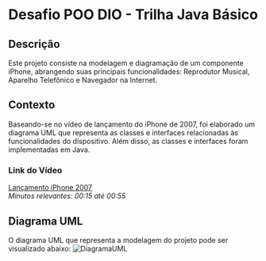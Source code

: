 # Desafio POO DIO - Trilha Java Básico

## Descrição
Este projeto consiste na modelagem e diagramação de um componente iPhone, abrangendo suas principais funcionalidades: Reprodutor Musical, Aparelho Telefônico e Navegador na Internet.

## Contexto
Baseando-se no vídeo de lançamento do iPhone de 2007, foi elaborado um diagrama UML que representa as classes e interfaces relacionadas às funcionalidades do dispositivo. Além disso, as classes e interfaces foram implementadas em Java.

### Link do Vídeo
[Lançamento iPhone 2007](#)  
*Minutos relevantes: 00:15 até 00:55*

## Diagrama UML
O diagrama UML que representa a modelagem do projeto pode ser visualizado abaixo:
![DiagramaUML](https://github.com/user-attachments/assets/fad1bc92-febc-48c3-9284-e4f0f8c1ea00)
